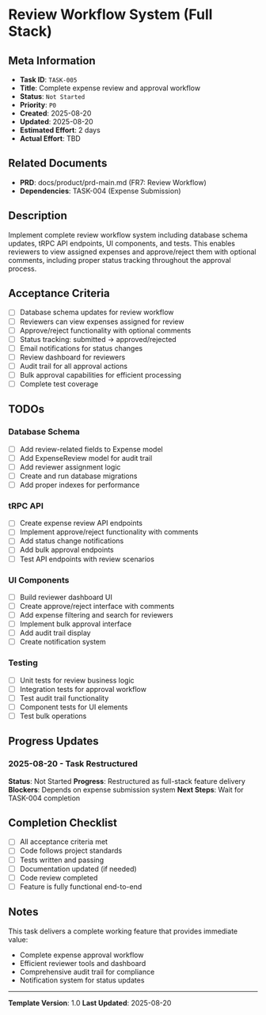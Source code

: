 # Review Workflow System (Full Stack)

## Meta Information

- **Task ID**: `TASK-005`
- **Title**: Complete expense review and approval workflow
- **Status**: `Not Started`
- **Priority**: `P0`
- **Created**: 2025-08-20
- **Updated**: 2025-08-20
- **Estimated Effort**: 2 days
- **Actual Effort**: TBD

## Related Documents

- **PRD**: docs/product/prd-main.md (FR7: Review Workflow)
- **Dependencies**: TASK-004 (Expense Submission)

## Description

Implement complete review workflow system including database schema updates, tRPC API endpoints, UI components, and tests. This enables reviewers to view assigned expenses and approve/reject them with optional comments, including proper status tracking throughout the approval process.

## Acceptance Criteria

- [ ] Database schema updates for review workflow
- [ ] Reviewers can view expenses assigned for review
- [ ] Approve/reject functionality with optional comments
- [ ] Status tracking: submitted → approved/rejected
- [ ] Email notifications for status changes
- [ ] Review dashboard for reviewers
- [ ] Audit trail for all approval actions
- [ ] Bulk approval capabilities for efficient processing
- [ ] Complete test coverage

## TODOs

### Database Schema
- [ ] Add review-related fields to Expense model
- [ ] Add ExpenseReview model for audit trail
- [ ] Add reviewer assignment logic
- [ ] Create and run database migrations
- [ ] Add proper indexes for performance

### tRPC API
- [ ] Create expense review API endpoints
- [ ] Implement approve/reject functionality with comments
- [ ] Add status change notifications
- [ ] Add bulk approval endpoints
- [ ] Test API endpoints with review scenarios

### UI Components
- [ ] Build reviewer dashboard UI
- [ ] Create approve/reject interface with comments
- [ ] Add expense filtering and search for reviewers
- [ ] Implement bulk approval interface
- [ ] Add audit trail display
- [ ] Create notification system

### Testing
- [ ] Unit tests for review business logic
- [ ] Integration tests for approval workflow
- [ ] Test audit trail functionality
- [ ] Component tests for UI elements
- [ ] Test bulk operations

## Progress Updates

### 2025-08-20 - Task Restructured
**Status**: Not Started
**Progress**: Restructured as full-stack feature delivery
**Blockers**: Depends on expense submission system
**Next Steps**: Wait for TASK-004 completion

## Completion Checklist

- [ ] All acceptance criteria met
- [ ] Code follows project standards
- [ ] Tests written and passing
- [ ] Documentation updated (if needed)
- [ ] Code review completed
- [ ] Feature is fully functional end-to-end

## Notes

This task delivers a complete working feature that provides immediate value:
- Complete expense approval workflow
- Efficient reviewer tools and dashboard
- Comprehensive audit trail for compliance
- Notification system for status updates

---

**Template Version**: 1.0
**Last Updated**: 2025-08-20
